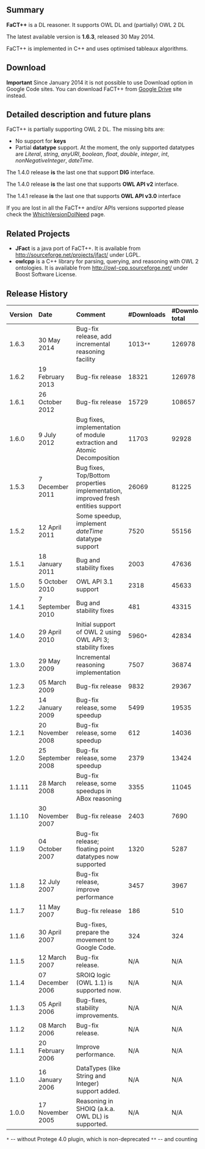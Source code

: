 ## Summary ##

**FaCT++** is a DL reasoner. It supports OWL DL and (partially) OWL 2 DL

The latest available version is **1.6.3**, released 30 May 2014.

FaCT++ is implemented in C++ and uses optimised tableaux algorithms.

## Download ##
**Important** Since January 2014 it is not possible to use Download option in Google Code sites. You can download FaCT++ from [Google Drive](https://drive.google.com/folderview?id=0B688Ilel_jz_OVktYU5SdGpsek0&usp=sharing) site instead.

## Detailed description and future plans ##
FaCT++ is partially supporting OWL 2 DL. The missing bits are:
  * No support for **keys**
  * Partial **datatype** support. At the moment, the only supported datatypes are _Literal_, _string_, _anyURI_, _boolean_, _float_, _double_, _integer_, _int_, _nonNegativeInteger_, _dateTime_.

The 1.4.0 release **is** the last one that support **DIG** interface.

The 1.4.0 release **is** the last one that supports **OWL API v2** interface.

The 1.4.1 release **is** the last one that supports **OWL API v3.0** interface

If you are lost in all the FaCT++ and/or APIs versions supported please check the [WhichVersionDoINeed](WhichVersionDoINeed.md) page.

## Related Projects ##

  * **JFact** is a java port of FaCT++. It is available from http://sourceforge.net/projects/jfact/ under LGPL.
  * **owlcpp** is a C++ library for parsing, querying, and reasoning with OWL 2 ontologies. It is available from http://owl-cpp.sourceforge.net/ under Boost Software License.
## Release History ##

| Version | Date | Comment | #Downloads | #Downloads total |
|:--------|:-----|:--------|:-----------|:-----------------|
| 1.6.3   | 30 May 2014 | Bug-fix release, add incremental reasoning facility | 1013`**`   | 126978           |
| 1.6.2   | 19 February 2013 | Bug-fix release | 18321      | 126978           |
| 1.6.1   | 26 October 2012 | Bug-fix release | 15729      | 108657           |
| 1.6.0   | 9 July 2012 | Bug fixes, implementation of module extraction and Atomic Decomposition | 11703      | 92928            |
| 1.5.3   | 7 December 2011 | Bug fixes, Top/Bottom properties implementation, improved fresh entities support | 26069      | 81225            |
| 1.5.2   | 12 April 2011 | Some speedup, implement _dateTime_ datatype support | 7520       | 55156            |
| 1.5.1   | 18 January 2011 | Bug and stability fixes | 2003       | 47636            |
| 1.5.0   | 5 October 2010 | OWL API 3.1 support | 2318       | 45633            |
| 1.4.1   | 7 September 2010 | Bug and stability fixes | 481        | 43315            |
| 1.4.0   | 29 April 2010 | Initial support of OWL 2 using OWL API 3; stability fixes | 5960`*`    | 42834            |
| 1.3.0   | 29 May 2009 | Incremental reasoning implementation | 7507       | 36874            |
| 1.2.3   | 05 March 2009 | Bug-fix release | 9832       | 29367            |
| 1.2.2   | 14 January 2009 | Bug-fix release, some speedup | 5499       | 19535            |
| 1.2.1   | 20 November 2008 | Bug-fix release, some speedup | 612        | 14036            |
| 1.2.0   | 25 September 2008 | Bug-fix release, some speedup | 2379       | 13424            |
| 1.1.11  | 28 March 2008 | Bug-fix release, some speedups in ABox reasoning | 3355       | 11045            |
| 1.1.10  | 30 November 2007 | Bug-fix release | 2403       | 7690             |
| 1.1.9   | 04 October 2007 | Bug-fix release; floating point datatypes now supported | 1320       | 5287             |
| 1.1.8   | 12 July 2007 | Bug-fix release, improve performance | 3457       | 3967             |
| 1.1.7   | 11 May 2007 | Bug-fix release | 186        | 510              |
| 1.1.6   | 30 April 2007 | Bug-fixes, prepare the movement to Google Code. | 324        | 324              |
| 1.1.5   | 12 March 2007 | Bug-fix release. | N/A        | N/A              |
| 1.1.4   | 07 December 2006 | SROIQ logic (OWL 1.1) is supported now. | N/A        | N/A              |
| 1.1.3   | 05 April 2006 | Bug-fixes, stability improvements. | N/A        | N/A              |
| 1.1.2   | 08 March 2006 | Bug-fix release. | N/A        | N/A              |
| 1.1.1   | 20 February 2006 | Improve performance. | N/A        | N/A              |
| 1.1.0   | 16 January 2006 | DataTypes (like String and Integer) support added. | N/A        | N/A              |
| 1.0.0   | 17 November 2005 | Reasoning in SHOIQ (a.k.a. OWL DL) is supported. | N/A        | N/A              |

`*` -- without Protege 4.0 plugin, which is non-deprecated
`**` -- and counting
